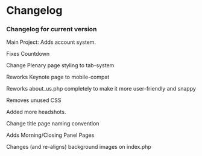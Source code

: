 <h1>Changelog</h1>
<h3>Changelog for current version</h3>

Main Project: Adds account system.

Fixes Countdown

Change Plenary page styling to tab-system

Reworks Keynote page to mobile-compat

Reworks about_us.php completely to make it more user-friendly and snappy

Removes unused CSS

Added more headshots.

Change title page naming convention

Adds Morning/Closing Panel Pages

Changes (and re-aligns) background images on index.php
